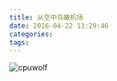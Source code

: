 ```yaml
---
title: 从空中鸟瞰机场
date: 2016-04-22 13:29:46
categories:
tags:
---
```



![cpuwolf](/images/data/attachment/201604/22/212924yy7hw4jlyz45azlj.jpg)

